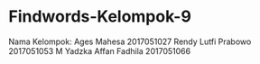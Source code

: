 # Findwords-Kelompok-9
Nama Kelompok:
Ages Mahesa             2017051027
Rendy Lutfi Prabowo     2017051053
M Yadzka Affan Fadhila  2017051066
